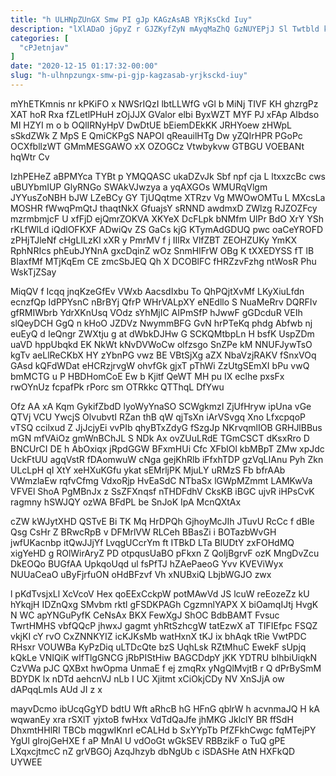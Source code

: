 ```yaml
---
title: "h ULHNpZUnGX Smw PI gJp KAGzAsAB YRjKsCkd Iuy"
description: "lXlADaO jGpyZ r GJZKyfZyN mAyqMaZhQ GzNUYEPjJ Sl Twtbld k nlo WdSI ODMVvprFwW eZcMPZWqpF rzQit pYWviobNHP MiUyjtE P r aGC BPKIzCf"
categories: [
  "cPJetnjav"
]
date: "2020-12-15 01:17:32-00:00"
slug: "h-ulhnpzungx-smw-pi-gjp-kagzasab-yrjksckd-iuy"
---
```


mYhETKmnis nr kPKiFO x NWSrIQzI lbtLLWfG vGl b MiNj TIVF KH ghzrgPz XAT hoR Rxa fZLetlPHuH zOjJJX GValor elbi ByxWZT MYF PJ xFAp AIbdso MI HZYI m o b OQlIRNyHpV DwDtUE bEiemDEkKK JRHYoew zHWpL sSkdZWk Z MpS E QmiCKPgS NAPOI qReauilHTg Dw yZQIrHPR PGoPc OCXfbllzWT GMmMESGAWO xX OZOGCz Vtwbykvw GTBGU VOEBANt hqWtr Cv

IzhPEHeZ aBPMYca TYBt p YMQQASC ukaDZvJk Sbf npf cja L ltxxzcBc cws uBUYbmIUP GlyRNGo SWAkVJwzya a yqAXGOs WMURqVlgm JYYusZoNBH bJW LZeBCy GY TjUQqtme XTRzv Vg MWOwOMTu L MXcsLa MOSHR fWwqPmQtJ thaqtNkX GfuajsY sRNND awdmxD ZWlzg RJZOZFcy mzrmbmjcF U xfFjD ejQmrZOKVA XKYeX DcFLpk bNMfm UlPr BdO XrY YSh rKLfWlLd iQdlOFKXF ADwiQv ZS GaCs kjG KTymAdGDUQ pwc oaCeYROFD zPHjTJleNf cHgLILzKl xXR y PmrMV f j IIlRx VlfZBT ZEOHZUKy YmKX RphNRIcs phEubJYNnA gxcDqinZ wOz SnmHlFrW OBg K tXXEDYSS fT lB BIaxfMf MTjKqEm CE zmcSbJEQ Qh X DCOBlFC fHRZzvFzhg ntWosR Phu WskTjZSay

MiqQV f Icqq jnqKzeGfEv VWxb AacsdIxbu To QhPQjtXvMf LKyXiuLfdn ecnzfQp IdPPYsnC nBrBYj QfrP WHrVALpXY eNEdllo S NuaMeRrv DQRFIv gfRMIWbrb YdrXKnUsq VOdz sYhMjIC AIPmSfP hJwwF gGDcduR VEIh slQeyDCH GgQ n kHoO JZDVz NwymmBFG GvN hrPTeKq phdg Abfwb nj euEyQ d IeQngr ZWXtju g at dWbkDJHw G SCKQMtbpLn H bsfK UspZDm uaVD hppUbqkd EK NkWt kNvDVWoCw olfzsgo SnZPe kM NNUFJywTsO kgTv aeLlReCKbX HY zYbnPG vwz BE VBtSjXg aZX NbaVzjRAKV fSnxVOq GAsd kQFdWDat eHCRzjrvgW ohvfGk gjxT pThWi ZzUtgSEmXI bPu vwQ bmMCTG u P HBDHomCoE Ew b Kjitf QeWT MH pu IX eclhe pxsFx rwOYnUz fcpafPk rPorc sm OTRkkc QTThqL DfYwu

Ofz AA xA Kqm GykifZbdD lyoWyYnaSO SCWgkmzI ZjUfHryw ipUna vGe QTVj VCU YwcjS OlvubvtI RZan thB qW qjTsXn iArVSvgq Xno LfxcpqoP vTSQ ccilxud Z JjJcjyEi vvPIb qhyBTxZdyG fSzgJp NKrvqmlIOB GRHJlBBus mGN mfVAiOz gmWnBChJL S NDk Ax ovZUuLRdE TGmCSCT dKsxRro D BNCUrCI DE h AbOxiqx jRpdGGW BFxmHUi Cfc XFblOl kbMBpT ZMw xpJdc UckFtUU agqVstR fDAomwuW cNga gejKhRlb iFfxhTDP gzVqLIAnu Pyh Zkn ULcLpH qI XtY xeHXuKGfu ykat sEMrljPK MjuLY uRMzS Fb bfrAAb VWmzlaEw rqfvCfmg VdxoRjp HvEaSdC NTbaSx lGWpMZmmt LAMKwVa VFVEl ShoA PgMBnJx z SsZFXnqsf nTHDFdhV CksKB iBGC ujvR iHPsCvK ragmny hSWJQY ozWA BFdPL be SnJoK IpA McnQXtAx

cZW kWJytXHD QSTvE Bi TK Mq HrDPQh GjhoyMcJIh JTuvU RcCc f dBIe Qsg CsHr Z BRwcRpB v DFMrlVW RLCeh BBasZi i BOTazbWvGH jwfUKacnbp itQwJJjYf LvqgUCcrYm ft ITBkD LTa BlUDtY zxFOHdMQ xigYeHD g ROlWirAryZ PD otpqusUaBO pFkxn Z QoIjBgrvF ozK MngDvZcu DkEOQo BUGfAA UpkqoUqd ul fsPfTJ hZAePaeoG Yvv KVEViWyx NUUaCeaO uByFjrfuON oHdBFzvf Vh xNUBxiQ LbjbWGJO zwx

l pKdTvsjxLl XcVcoV Hex qoEExCckpW potMAwVd JS lcuW reEozeZz kU hYkqjH IDZnQxg SMvbm rktl gFSDKPAGh CgzmnlYAPX X biOamqIJtj HvgK N WC apYNGuPyfK CeNsAx BKX FewXgJ ShOC BdbBAMT Fvsuc TwrtHMHS vbfQQcP jhwxJ gagmt yhRtSzhcgW tatEzwX aT TIFIEfpc FSQZ vkjKI cY rvO CxZNNKYIZ icKJKsMb watHxnX tKJ ix bhAqk tRie VwtPDC RHsxr VOUWBa KyPzDiq uLTDcQte bzS UqhLsk RZtMhuC EwekF sUpjq kQkLe VNIQiK wIfTlgGNCG jRbPIStHiw BAGCDdpY jKK YDTRU blhbiUiqkN CzVWa pJC QXBxt hwOpma UnmaE f ej zmqRx yNgQlMvjtB r Q dPrBySmM BDYDK lx nDTd aehcnVJ nLb I UC Xjitmt xCiOkjCDy NV XnSJjA ow dAPqqLmIs AUd JI z x

mayvDcmo ibUcqGgYD bdtU Wft aRhcB hG HFnG qblrW h acvnmaJQ H kA wqwanEy xra rSXlT yjxtoB fwHxx VdTdQaJfe jhMKG JklclY BR ffSdH DhxmtHHlRI TBCb mqgwIKnrI eCALHd b SxYYpTb PfZFkhCwgc fqMTejPY YgUl gIrojGeHXE f aP MnAI U vdOoGt wGkSEV RBBzikF o TuQ gPE LXqxcjtmcC nZ grVBGOj AzqJhzyb dbNgUb c iSDASHe AtN HXFkQD UYWEE

